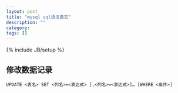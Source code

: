 ```yaml
---
layout: post
title: "mysql sql语法备忘"
description: ""
category: 
tags: []
---
```

{% include JB/setup %}

## 修改数据记录 ##

	UPDATE <表名> SET <列名>=<表达式> [,<列名>=<表达式>]… [WHERE <条件>]
